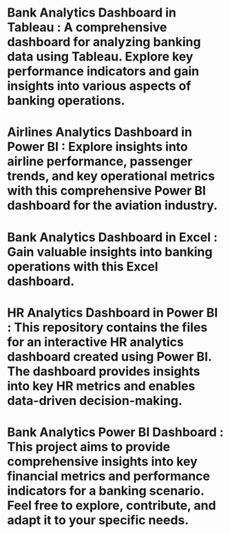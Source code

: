# Bank Analytics Dashboard in Tableau : A comprehensive dashboard for analyzing banking data using Tableau. Explore key performance indicators and gain insights into various aspects of banking operations.

# Airlines Analytics Dashboard in Power BI : Explore insights into airline performance, passenger trends, and key operational metrics with this comprehensive Power BI dashboard for the aviation industry.

# Bank Analytics Dashboard in Excel : Gain valuable insights into banking operations with this Excel dashboard. 

# HR Analytics Dashboard in Power BI : This repository contains the files for an interactive HR analytics dashboard created using Power BI. The dashboard provides insights into key HR metrics and enables data-driven decision-making.

# Bank Analytics Power BI Dashboard : This project aims to provide comprehensive insights into key financial metrics and performance indicators for a banking scenario. Feel free to explore, contribute, and adapt it to your specific needs.
